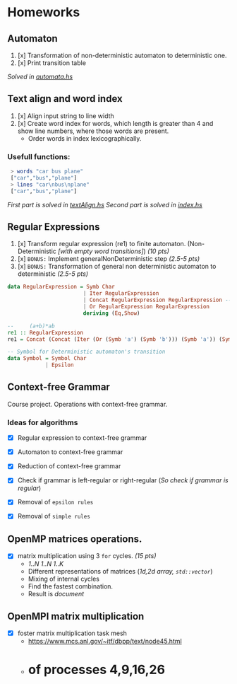 
# Homeworks
## Automaton

1. [x] Transformation of non-deterministic automaton to deterministic one.
2. [x] Print transition table

*Solved in [automata.hs](src/automaton.hs)*

## Text align and word index
1. [x] Align input string to line width
2. [x] Create word index for words, which length is greater than 4 and show line numbers, where those words are present.
    - Order words in index lexicographically.


### Usefull functions:
``` haskell
 > words "car bus plane"
 ["car","bus","plane"]
 > lines "car\nbus\nplane"
 ["car","bus","plane"]
```

*First part is solved in [textAlign.hs](src/textAlign.hs)*
*Second part is solved in [index.hs](src/index.hs)*

## Regular Expressions
1. [x] Transform regular expression (re1) to finite automaton. (Non-Deterministic *[with empty word transitions]*) *(10 pts)*
2. [x] `BONUS:` Implement generalNonDeterministic step *(2.5-5 pts)*
3. [x] `BONUS:` Transformation of general non deterministic automaton to deterministic *(2.5-5 pts)*

```haskell
data RegularExpression = Symb Char
                        | Iter RegularExpression
                        | Concat RegularExpression RegularExpression -- Concatenation
                        | Or RegularExpression RegularExpression
                        deriving (Eq,Show)

--     (a+b)*ab
re1 :: RegularExpression
re1 = Concat (Concat (Iter (Or (Symb 'a') (Symb 'b'))) (Symb 'a')) (Symb 'b')

-- Symbol for Deterministic automaton's transition
data Symbol = Symbol Char
            | Epsilon

```

## Context-free Grammar
Course project. Operations with context-free grammar.

### Ideas for algorithms
- [x] Regular expression to context-free grammar
- [x] Automaton to context-free grammar
- [x] Reduction of context-free grammar
- [x] Check if grammar is left-regular or right-regular (*So check if grammar is regular*)
- [x] Removal of `epsilon rules`
- [x] Removal of `simple rules`


## OpenMP matrices operations. 
- [x] matrix multiplication using 3 `for` cycles. *(15 pts)*
    - *1..N 1..N 1..K*
    - Different representations of matrices (*1d,2d array, `std::vector`*)
    - Mixing of internal cycles
    - Find the fastest combination.
    - Result is *document*

## OpenMPI matrix multiplication
- [x] foster matrix multiplication task mesh
    - https://www.mcs.anl.gov/~itf/dbpp/text/node45.html
    - # of processes 4,9,16,26 